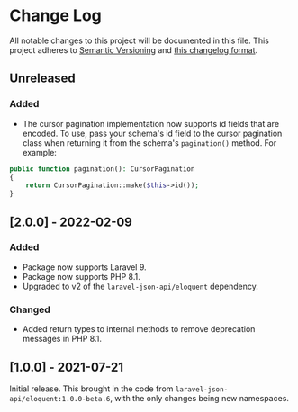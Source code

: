 # Change Log

All notable changes to this project will be documented in this file. This project adheres to
[Semantic Versioning](http://semver.org/) and [this changelog format](http://keepachangelog.com/).

## Unreleased

### Added

- The cursor pagination implementation now supports id fields that are encoded. To use, pass your schema's id
  field to the cursor pagination class when returning it from the schema's `pagination()` method. For example:
  
```php
public function pagination(): CursorPagination
{
    return CursorPagination::make($this->id());
}
```

## [2.0.0] - 2022-02-09

### Added

- Package now supports Laravel 9.
- Package now supports PHP 8.1.
- Upgraded to v2 of the `laravel-json-api/eloquent` dependency.

### Changed

- Added return types to internal methods to remove deprecation messages in PHP 8.1.

## [1.0.0] - 2021-07-21

Initial release. This brought in the code from `laravel-json-api/eloquent:1.0.0-beta.6`, with the only changes being new
namespaces.
